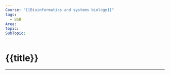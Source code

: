```yaml
---
Course: "[[Bioinformatics and systems biology]]"
tags:
  - BSB
Area:
topic:
SubTopic:
---
```


# {{title}}
---